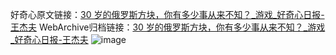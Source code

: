 好奇心原文链接：[30 岁的俄罗斯方块，你有多少事从来不知？_游戏_好奇心日报-王杰夫](https://www.qdaily.com/articles/4879.html)
WebArchive归档链接：[30 岁的俄罗斯方块，你有多少事从来不知？_游戏_好奇心日报-王杰夫](http://web.archive.org/web/20190623163244/https://www.qdaily.com/articles/4879.html)
![image](http://ww3.sinaimg.cn/large/007d5XDply1g3wg7f92qwj30u04k51kx)